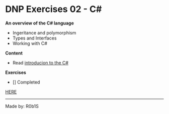 # DNP Exercises 02 - C#

**An overview of the C# language**

* Ingeritance and polymorphism
* Types and Interfaces
* Working with C#
  
**Content**

- Read [introducion to the C#](https://docs.microsoft.com/da-dk/dotnet/csharp/language-reference/language-specification/introduction) 

**Exercises**

  - [] Completed

[HERE](https://github.com/R0b1S/3rd_Semester/tree/master/DNP1/02-MoreIntroduction/Exercises)

---
Made by: R0b1S